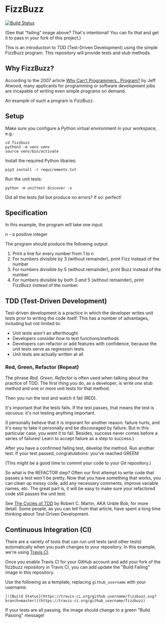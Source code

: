 # FizzBuzz

[![Build Status](https://app.travis-ci.com/cherdt/fizzbuzz.svg?branch=main)](https://app.travis-ci.com/cherdt/fizzbuzz)

(See that "failing" image above? That's intentional! You can fix that and get it to pass in your fork of this project.)

This is an introduction to TDD (Test-Driven Development) using the simple FizzBuzz program. This repository will provide tests and stub methods.

## Why FizzBuzz?

According to the 2007 article [Why Can't Programmers.. Program?](https://blog.codinghorror.com/why-cant-programmers-program/) by Jeff Atwood, many applicants for programming or software development jobs are incapable of writing even simple programs on demand.

An example of such a program is FizzBuzz.

## Setup

Make sure you configure a Python virtual environment in your workspace, e.g.:

    cd fizzbuzz
    python3 -m venv venv
    source venv/bin/activate

Install the required Python libaries:

    pip3 install -r requirements.txt

Run the unit tests:

    python -m unittest discover -v

Did all the tests _fail_ but produce no errors? If so: perfect!

## Specification

In this example, the program will take one input:

n - a positive integer

The program should produce the following output:

1. Print a line for every number from 1 to n
2. For numbers divisible by 3 (without remainder), print Fizz instead of the number
3. For numbers divisible by 5 (without remainder), print Buzz instead of the number
4. For numbers divisible by both 3 _and_ 5 (without remainder), print FizzBuzz instead of the number.

## TDD (Test-Driven Development)

Test-driven development is a practice in which the developer writes unit tests prior to writing the code itself. This has a number of advantages, including but not limited to:

* Unit tests aren't an afterthought
* Developers consider _how_ to test functions/methods
* Developers can refactor or add features with confidence, because the unit tests serve as regression tests
* Unit tests are actually written at all

### Red, Green, Refactor (Repeat)

The phrase _Red, Green, Refactor_ is often used when talking about the practice of TDD. The first thing you do, as a developer, is write _one_ stub method and one or more unit tests for that method.

Then you run the test and watch it fail (RED).

It's important that the tests fails. If the test passes, that means the test is _vacuous_: it's not testing anything important.

(I personally believe that it is imporant for another reason: failure hurts, and it's easy to take it personally and be discouraged by failure. But in this particular case, you _want_ it to fail. Besides, success never comes before a series of failures! Learn to accept failure as a step to success.)

After you have a confirmed failing test, develop the method. Run another test. If your test passed, congratulations: you've reached GREEN!

(This might be a good time to commit your code to your Git repository.)

So what is the REFACTOR step? Often our first attempt to write code that passes a test won't be pretty. Now that you have something that works, you can clean up messy code, add any necessary comments, improve variable names, etc. The great part is, it will be easy to make sure your refactored code still passes the unit test.

See [The Cycles of TDD](https://blog.cleancoder.com/uncle-bob/2014/12/17/TheCyclesOfTDD.html) by Robert C. Martin, AKA Unble Bob, for more detail. Some people, as you can tell from that article, have spent a long time thinking about Test-Driven Development.

## Continuous Integration (CI)

There are a variety of tools that can run unit tests (and other tests) automatically when you push changes to your repository. In this example, we're using [Travis CI](https://travis-ci.org/).

Once you enable Travis CI for your GitHub account and add your fork of the fizzbuzz repository in Travis CI, you can add update the "Build Failing" image in this repository.

Use the following as a template, replacing `github_username` with your username:

    [![Build Status](https://travis-ci.org/github_username/fizzbuzz.svg?branch=master)](https://travis-ci.org/github_username/fizzbuzz)

If your tests are all passing, the image should change to a green "Build Passing" message!
